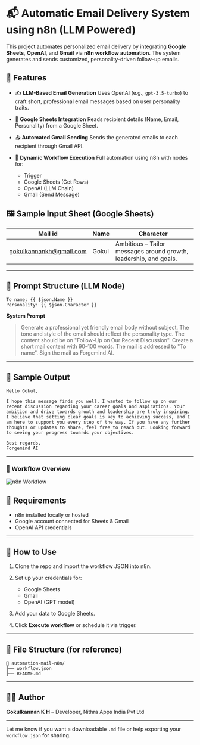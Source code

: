 # 📬 Automatic Email Delivery System using n8n (LLM Powered)

This project automates personalized email delivery by integrating **Google Sheets**, **OpenAI**, and **Gmail** via **n8n workflow automation**. The system generates and sends customized, personality-driven follow-up emails.

## 🔧 Features

* ✍️ **LLM-Based Email Generation**
  Uses OpenAI (e.g., `gpt-3.5-turbo`) to craft short, professional email messages based on user personality traits.

* 📑 **Google Sheets Integration**
  Reads recipient details (Name, Email, Personality) from a Google Sheet.

* 📤 **Automated Gmail Sending**
  Sends the generated emails to each recipient through Gmail API.

* 🔗 **Dynamic Workflow Execution**
  Full automation using n8n with nodes for:

  * Trigger
  * Google Sheets (Get Rows)
  * OpenAI (LLM Chain)
  * Gmail (Send Message)


## 🖼️ Sample Input Sheet (Google Sheets)

| Mail id                                                   | Name  | Character                                                         |
| --------------------------------------------------------- | ----- | ----------------------------------------------------------------- |
| [gokulkannankh@gmail.com](mailto:gokulkannankh@gmail.com) | Gokul | Ambitious – Tailor messages around growth, leadership, and goals. |

---

## 🧠 Prompt Structure (LLM Node)

```
To name: {{ $json.Name }}
Personality: {{ $json.Character }}
```

**System Prompt**

> Generate a professional yet friendly email body without subject. The tone and style of the email should reflect the personality type. The content should be on "Follow-Up on Our Recent Discussion". Create a short mail content with 90–100 words. The mail is addressed to "To name". Sign the mail as Forgemind AI.

---

## 📨 Sample Output

```text
Hello Gokul,

I hope this message finds you well. I wanted to follow up on our recent discussion regarding your career goals and aspirations. Your ambition and drive towards growth and leadership are truly inspiring. I believe that setting clear goals is key to achieving success, and I am here to support you every step of the way. If you have any further thoughts or updates to share, feel free to reach out. Looking forward to seeing your progress towards your objectives.

Best regards,  
Forgemind AI
```

---

### 🔄 Workflow Overview

![n8n Workflow](<img width="1920" height="1080" alt="n8n workflow" src="https://github.com/user-attachments/assets/946c1ec9-1c37-4c61-93e3-7c3579e80581" />)





## 🧪 Requirements

* n8n installed locally or hosted
* Google account connected for Sheets & Gmail
* OpenAI API credentials

---

## 🚀 How to Use

1. Clone the repo and import the workflow JSON into n8n.
2. Set up your credentials for:

   * Google Sheets
   * Gmail
   * OpenAI (GPT model)
3. Add your data to Google Sheets.
4. Click **Execute workflow** or schedule it via trigger.

---

## 📂 File Structure (for reference)

```
📁 automation-mail-n8n/
├── workflow.json
├── README.md
```

---

## 🧑‍💻 Author

**Gokulkannan K H** – Developer, Nithra Apps India Pvt Ltd

---

Let me know if you want a downloadable `.md` file or help exporting your `workflow.json` for sharing.
